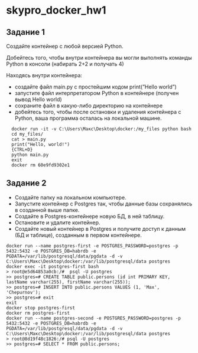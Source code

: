 # skypro_docker_hw1

## Задание 1

Создайте контейнер с любой версией Python. 

Добейтесь того, чтобы внутри контейнера вы могли выполнять команды Python в консоли (набирать 2+2 и получать 4)

Находясь внутри контейнера:

- создайте файл main.py с простейшим кодом print(”Hello world”)
- запустите файл интерпретатором Python в контейнере (получен вывод Hello world)
- сохраните файл в какую-либо директорию на контейнере
- добейтесь того, чтобы после остановки и удаления контейнера с Python, ваша программа осталась на локальной машине.

```
  docker run -it -v C:\Users\Макс\Desktop\docker:/my_files python bash
  cd my_files/
  cat > main.py
  print("Hello, world!")
  {CTRL+D}
  python main.py
  exit
  docker rm 60e9fd9302e1
```

## Задание 2

- Создайте папку на локальном компьютере.
- Запустите контейнер с Postgres так, чтобы данные базы сохранялись в созданной выше папке.
- Создайте в Postgres-контейнере новую БД, в ней таблицу.
- Остановите и удалите контейнер.
- Создайте новый контейнер в Postgres и получите доступ к данным (БД и таблице), созданным в первом контейнере.

```
docker run --name postgres-first -e POSTGRES_PASSWORD=postgres -p 5432:5432 -e POSTGRES_DB=habrdb -e PGDATA=/var/lib/postgresql/data/pgdata -d -v C:\Users\Макс\Desktop\docker:/var/lib/postgresql/data postgres
docker exec -it postgres-first bash
> root@e5d64853a0cb:/#  psql -U postgres
>> postgres=# CREATE TABLE public.persons (id int PRIMARY KEY, lastName varchar(255), firstName varchar(255));
>> postgres=# INSERT INTO public.persons VALUES (1, 'Max', 'Chepurnov');
>> postgres=# exit
exit
docker stop postgres-first
docker rm postgres-first
docker run --name postgres-second -e POSTGRES_PASSWORD=postgres -p 5432:5432 -e POSTGRES_DB=habrdb -e PGDATA=/var/lib/postgresql/data/pgdata -d -v C:\Users\Макс\Desktop\docker:/var/lib/postgresql/data postgres
> root@8d19f48c1826:/# psql -U postgres
>> postgres=# SELECT * FROM public.persons;
```
